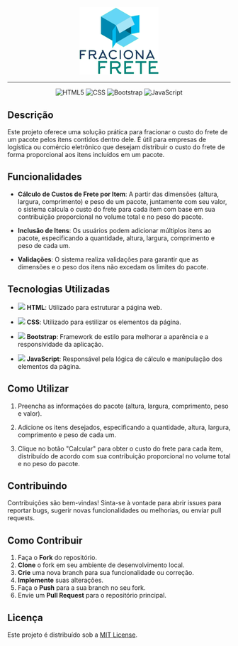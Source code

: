 <div align="center">

<img width="180" src="assets/logo.png">

---
![HTML5](https://img.shields.io/badge/HTML5-d84924?logo=html5&logoColor=white)
![CSS](https://img.shields.io/badge/CSS3-2449d8?logo=css3&logoColor=white)
![Bootstrap](https://img.shields.io/badge/Bootstrap-6d11ea?logo=bootstrap&logoColor=white)
![JavaScript](https://img.shields.io/badge/JavaScript-ead41c?logo=javascript&logoColor=323330)</div>

## Descrição

Este projeto oferece uma solução prática para fracionar o custo do frete de um pacote pelos itens contidos dentro dele. É útil para empresas de logística ou comércio eletrônico que desejam distribuir o custo do frete de forma proporcional aos itens incluídos em um pacote.

## Funcionalidades

- **Cálculo de Custos de Frete por Item**: A partir das dimensões (altura, largura, comprimento) e peso de um pacote, juntamente com seu valor, o sistema calcula o custo do frete para cada item com base em sua contribuição proporcional no volume total e no peso do pacote.

- **Inclusão de Itens**: Os usuários podem adicionar múltiplos itens ao pacote, especificando a quantidade, altura, largura, comprimento e peso de cada um.

- **Validações**: O sistema realiza validações para garantir que as dimensões e o peso dos itens não excedam os limites do pacote.

## Tecnologias Utilizadas

- <img width="10" src="https://skillicons.dev/icons?i=html"> **HTML**: Utilizado para estruturar a página web.
  
- <img width="10" src="https://skillicons.dev/icons?i=css"> **CSS**: Utilizado para estilizar os elementos da página.

- <img width="10" src="https://skillicons.dev/icons?i=bootstrap"> **Bootstrap**: Framework de estilo para melhorar a aparência e a responsividade da aplicação.
  
- <img width="10" src="https://skillicons.dev/icons?i=javascript"> **JavaScript**: Responsável pela lógica de cálculo e manipulação dos elementos da página.

## Como Utilizar

1. Preencha as informações do pacote (altura, largura, comprimento, peso e valor).
   
2. Adicione os itens desejados, especificando a quantidade, altura, largura, comprimento e peso de cada um.
   
3. Clique no botão "Calcular" para obter o custo do frete para cada item, distribuído de acordo com sua contribuição proporcional no volume total e no peso do pacote.

## Contribuindo

Contribuições são bem-vindas! Sinta-se à vontade para abrir issues para reportar bugs, sugerir novas funcionalidades ou melhorias, ou enviar pull requests.

## Como Contribuir

1. Faça o **Fork** do repositório.
2. **Clone** o fork em seu ambiente de desenvolvimento local.
3. **Crie** uma nova branch para sua funcionalidade ou correção.
4. **Implemente** suas alterações.
5. Faça o **Push** para a sua branch no seu fork.
6. Envie um **Pull Request** para o repositório principal.

## Licença

Este projeto é distribuído sob a [MIT License](LICENSE.md).
